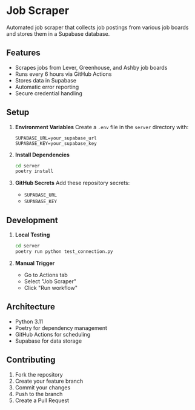 # Job Scraper

Automated job scraper that collects job postings from various job boards and stores them in a Supabase database.

## Features
- Scrapes jobs from Lever, Greenhouse, and Ashby job boards
- Runs every 6 hours via GitHub Actions
- Stores data in Supabase
- Automatic error reporting
- Secure credential handling

## Setup

1. **Environment Variables**
   Create a `.env` file in the `server` directory with:
   ```
   SUPABASE_URL=your_supabase_url
   SUPABASE_KEY=your_supabase_key
   ```

2. **Install Dependencies**
   ```bash
   cd server
   poetry install
   ```

3. **GitHub Secrets**
   Add these repository secrets:
   - `SUPABASE_URL`
   - `SUPABASE_KEY`

## Development

1. **Local Testing**
   ```bash
   cd server
   poetry run python test_connection.py
   ```

2. **Manual Trigger**
   - Go to Actions tab
   - Select "Job Scraper"
   - Click "Run workflow"

## Architecture
- Python 3.11
- Poetry for dependency management
- GitHub Actions for scheduling
- Supabase for data storage

## Contributing
1. Fork the repository
2. Create your feature branch
3. Commit your changes
4. Push to the branch
5. Create a Pull Request

